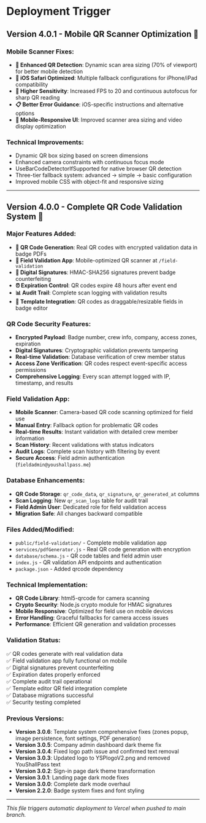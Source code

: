 # Deployment Trigger

## Version 4.0.1 - Mobile QR Scanner Optimization 📱

### Mobile Scanner Fixes:
- **🎯 Enhanced QR Detection**: Dynamic scan area sizing (70% of viewport) for better mobile detection
- **📱 iOS Safari Optimized**: Multiple fallback configurations for iPhone/iPad compatibility  
- **🔧 Higher Sensitivity**: Increased FPS to 20 and continuous autofocus for sharp QR reading
- **📋 Better Error Guidance**: iOS-specific instructions and alternative options
- **🎨 Mobile-Responsive UI**: Improved scanner area sizing and video display optimization

### Technical Improvements:
- Dynamic QR box sizing based on screen dimensions  
- Enhanced camera constraints with continuous focus mode
- UseBarCodeDetectorIfSupported for native browser QR detection
- Three-tier fallback system: advanced → simple → basic configuration
- Improved mobile CSS with object-fit and responsive sizing

---

## Version 4.0.0 - Complete QR Code Validation System 🎯

### Major Features Added:
- **📱 QR Code Generation**: Real QR codes with encrypted validation data in badge PDFs
- **🔐 Field Validation App**: Mobile-optimized QR scanner at `/field-validation`
- **🎯 Digital Signatures**: HMAC-SHA256 signatures prevent badge counterfeiting
- **⏰ Expiration Control**: QR codes expire 48 hours after event end
- **📊 Audit Trail**: Complete scan logging with validation results
- **🎨 Template Integration**: QR codes as draggable/resizable fields in badge editor

### QR Code Security Features:
- **Encrypted Payload**: Badge number, crew info, company, access zones, expiration
- **Digital Signatures**: Cryptographic validation prevents tampering
- **Real-time Validation**: Database verification of crew member status
- **Access Zone Verification**: QR codes respect event-specific access permissions
- **Comprehensive Logging**: Every scan attempt logged with IP, timestamp, and results

### Field Validation App:
- **Mobile Scanner**: Camera-based QR code scanning optimized for field use
- **Manual Entry**: Fallback option for problematic QR codes
- **Real-time Results**: Instant validation with detailed crew member information
- **Scan History**: Recent validations with status indicators
- **Audit Logs**: Complete scan history with filtering by event
- **Secure Access**: Field admin authentication (`fieldadmin@youshallpass.me`)

### Database Enhancements:
- **QR Code Storage**: `qr_code_data`, `qr_signature`, `qr_generated_at` columns
- **Scan Logging**: New `qr_scan_logs` table for audit trail
- **Field Admin User**: Dedicated role for field validation access
- **Migration Safe**: All changes backward compatible

### Files Added/Modified:
- `public/field-validation/` - Complete mobile validation app
- `services/pdfGenerator.js` - Real QR code generation with encryption
- `database/schema.js` - QR code tables and field admin user
- `index.js` - QR validation API endpoints and authentication
- `package.json` - Added qrcode dependency

### Technical Implementation:
- **QR Code Library**: html5-qrcode for camera scanning
- **Crypto Security**: Node.js crypto module for HMAC signatures
- **Mobile Responsive**: Optimized for field use on mobile devices
- **Error Handling**: Graceful fallbacks for camera access issues
- **Performance**: Efficient QR generation and validation processes

### Validation Status:
✅ QR codes generate with real validation data  
✅ Field validation app fully functional on mobile  
✅ Digital signatures prevent counterfeiting  
✅ Expiration dates properly enforced  
✅ Complete audit trail operational  
✅ Template editor QR field integration complete  
✅ Database migrations successful  
✅ Security testing completed  

### Previous Versions:
- **Version 3.0.6**: Template system comprehensive fixes (zones popup, image persistence, font settings, PDF generation)
- **Version 3.0.5**: Company admin dashboard dark theme fix
- **Version 3.0.4**: Fixed logo path issue and confirmed text removal
- **Version 3.0.3**: Updated logo to YSPlogoV2.png and removed YouShallPass text
- **Version 3.0.2**: Sign-in page dark theme transformation
- **Version 3.0.1**: Landing page dark mode fixes
- **Version 3.0.0**: Complete dark mode overhaul
- **Version 2.2.0**: Badge system fixes and font styling

---

*This file triggers automatic deployment to Vercel when pushed to main branch.* 